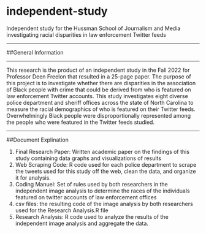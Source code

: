 # independent-study
Independent study for the Hussman School of Journalism and Media investigating racial disparities in law enforcement Twitter feeds
***

##General Information
***
This research is the product of an independent study in the Fall 2022 for Professor Deen Freelon that resulted in a 25-page paper. The purpose of this project is to investigate whether there are disparities in the association of Black people with crime that could be derived from who is featured on law enforcement Twitter accounts. This study investigates eight diverse police department and sheriff offices across the state of North Carolina to measure the racial demographics of who is featured on their Twitter feeds. Overwhelmingly Black people were disproportionally represented among the people who were featured in the Twitter feeds studied.
***

##Document Explination
1. Final Research Paper: Written academic paper on the findings of this study containing data graphs and visualizations of results
2. Web Scraping Code: R code used for each police department to scrape the tweets used for this study off the web, clean the data, and organize it for analysis.
3. Coding Manuel: Set of rules used by both researchers in the independent image analysis to determine the races of the individuals featured on twitter accounts of law enforcement offices
4. csv files: the resulting code of the image analysis by both researchers used for the Research Analysis.R file
5. Research Analysis: R code used to analyze the results of the independent image analysis and aggregate the data.
